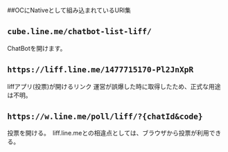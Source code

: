 ##OCにNativeとして組み込まれているURI集

## `cube.line.me/chatbot-list-liff/`
ChatBotを開けます。

## `https://liff.line.me/1477715170-Pl2JnXpR`
liffアプリ(投票)が開けるリンク 運営が誤爆した時に取得したため、正式な用途は不明。

## `https://w.line.me/poll/liff/?{chatId&code}`
投票を開ける。　liff.line.meとの相違点としては、ブラウザから投票が利用できる。
